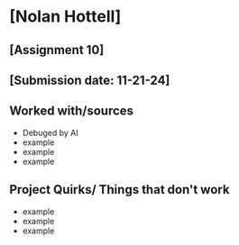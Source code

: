 # [Nolan Hottell]
## [Assignment 10]
## [Submission date: 11-21-24]
## Worked with/sources 
* Debuged by AI
* example
* example
* example
## Project Quirks/ Things that don't work
* example
* example
* example
